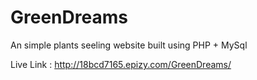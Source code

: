 # GreenDreams

An simple plants seeling website built using PHP + MySql

Live Link : http://18bcd7165.epizy.com/GreenDreams/
